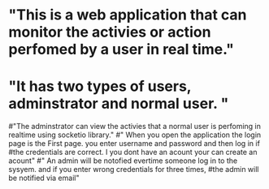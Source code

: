 # "This is a web application that can monitor the activies or action perfomed by a user in real time."
# "It has two types of users, adminstrator and normal user. "

#"The adminstrator can view the activies that a normal user is perfoming in realtime using socketio library."
#" When you open the application the login page is the First page. you enter username and password and then log in if #the credentials are correct. I you dont have an acount your can create an acount"
#" An admin will be notofied evertime someone log in to the sysyem. and if you enter wrong credentials for three times, #the admin will be notified via email"
